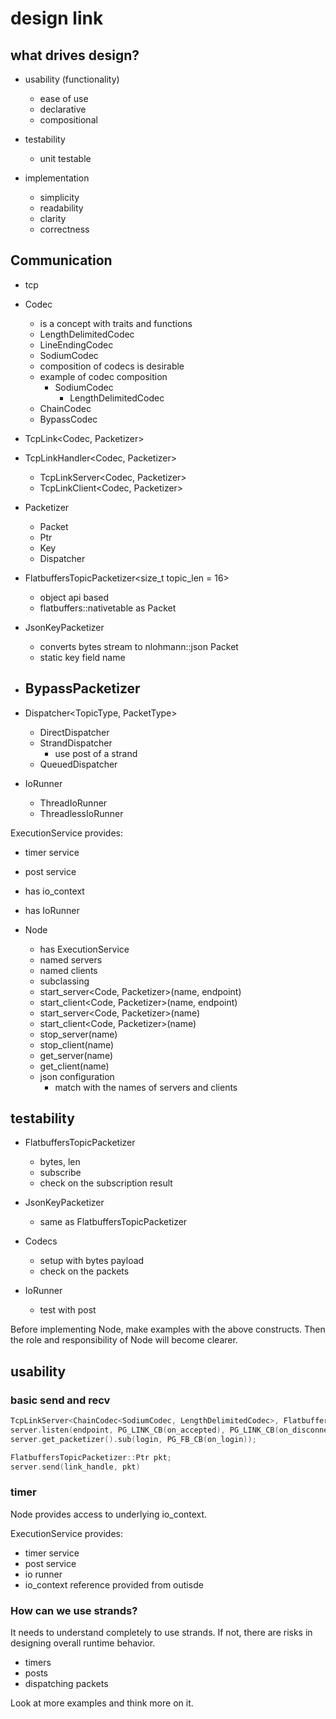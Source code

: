 # design link

## what drives design?

- usability (functionality)
  - ease of use
  - declarative 
  - compositional

- testability
  - unit testable

- implementation
  - simplicity
  - readability
  - clarity
  - correctness


## Communication

- tcp 

- Codec 
  - is a concept with traits and functions
  - LengthDelimitedCodec
  - LineEndingCodec
  - SodiumCodec
  - composition of codecs is desirable
  - example of codec composition
    - SodiumCodec 
      - LengthDelimitedCodec 
  - ChainCodec
  - BypassCodec
    
- TcpLink<Codec, Packetizer>
- TcpLinkHandler<Codec, Packetizer>
  - TcpLinkServer<Codec, Packetizer> 
  - TcpLinkClient<Codec, Packetizer>

- Packetizer
  - Packet
  - Ptr
  - Key
  - Dispatcher

- FlatbuffersTopicPacketizer<size_t topic_len = 16>
  - object api based 
  - flatbuffers::nativetable as Packet  

- JsonKeyPacketizer
  - converts bytes stream to nlohmann::json Packet 
  - static key field name 

- BypassPacketizer
  - 

- Dispatcher<TopicType, PacketType> 
  - DirectDispatcher
  - StrandDispatcher
    - use post of a strand 
  - QueuedDispatcher

- IoRunner
  - ThreadIoRunner
  - ThreadlessIoRunner

ExecutionService<IoRunner> provides:
- timer service
- post service
- has io_context
- has IoRunner

- Node<IoRunner>
  - has ExecutionService<IoRunner>
  - named servers 
  - named clients
  - subclassing
  - start_server<Code, Packetizer>(name, endpoint)
  - start_client<Code, Packetizer>(name, endpoint)
  - start_server<Code, Packetizer>(name)
  - start_client<Code, Packetizer>(name)
  - stop_server(name)
  - stop_client(name)
  - get_server(name)
  - get_client(name)
  - json configuration
    - match with the names of servers and clients


## testability

- FlatbuffersTopicPacketizer
  - bytes, len
  - subscribe
  - check on the subscription result

- JsonKeyPacketizer
  - same as FlatbuffersTopicPacketizer

- Codecs
  - setup with bytes payload
  - check on the packets

- IoRunner
  - test with post

Before implementing Node, make examples with the above constructs.
Then the role and responsibility of Node will become clearer.

## usability

### basic send and recv

```c++
TcpLinkServer<ChainCodec<SodiumCodec, LengthDelimitedCodec>, FlatbuffersTopicPacketizer> server;
server.listen(endpoint, PG_LINK_CB(on_accepted), PG_LINK_CB(on_disconnected));
server.get_packetizer().sub(login, PG_FB_CB(on_login));

FlatbuffersTopicPacketizer::Ptr pkt;
server.send(link_handle, pkt)
```

### timer 

Node provides access to underlying io_context. 

ExecutionService<IoRunner> provides:
- timer service
- post service
- io runner
- io_context reference provided from outisde

### How can we use strands?

It needs to understand completely to use strands. If not, there are risks in 
designing overall runtime behavior. 

- timers
- posts
- dispatching packets

Look at more examples and think more on it.





